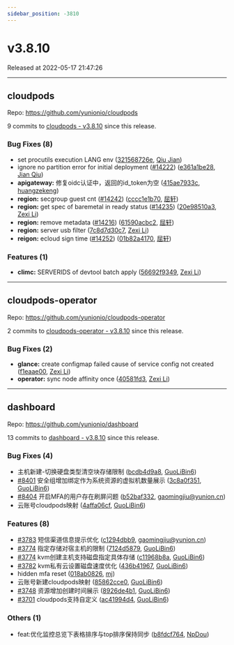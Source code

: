```yaml
---
sidebar_position: -3810
---
```


# v3.8.10

Released at 2022-05-17 21:47:26

-----

## cloudpods

Repo: https://github.com/yunionio/cloudpods

9 commits to [cloudpods - v3.8.10] since this release.

### Bug Fixes (8)
- set procutils execution LANG env ([321568726e](https://github.com/yunionio/cloudpods/commit/321568726e861b6e7002f2daf6a96e3f3fd5bc45), [Qiu Jian](mailto:qiujian@yunionyun.com))
- ignore no partition error for initial deployment ([#14222](https://github.com/yunionio/cloudpods/issues/14222)) ([e361a1be28](https://github.com/yunionio/cloudpods/commit/e361a1be281c534104c45ae1556225b0b9833347), [Jian Qiu](mailto:swordqiu@gmail.com))
- **apigateway:** 修复oidc认证中，返回的id_token为空 ([415ae7933c](https://github.com/yunionio/cloudpods/commit/415ae7933c8fa0e87d44059b6d849491be610e8f), [huangzekeng](mailto:huangzekeng@grgbanking.com))
- **region:** secgroup guest cnt ([#14242](https://github.com/yunionio/cloudpods/issues/14242)) ([cccc1e1b70](https://github.com/yunionio/cloudpods/commit/cccc1e1b702cd7f0b3eeac4b068d230db2b2dc07), [屈轩](mailto:qu_xuan@icloud.com))
- **region:** get spec of baremetal in ready status ([#14235](https://github.com/yunionio/cloudpods/issues/14235)) ([20e98510a3](https://github.com/yunionio/cloudpods/commit/20e98510a3a09e96003dc084764667c706412db5), [Zexi Li](mailto:zexi.li@icloud.com))
- **region:** remove metadata ([#14216](https://github.com/yunionio/cloudpods/issues/14216)) ([61590acbc2](https://github.com/yunionio/cloudpods/commit/61590acbc2e9a94e65621da0afbe710cea6d3fae), [屈轩](mailto:qu_xuan@icloud.com))
- **region:** server usb filter ([7c8d7d30c7](https://github.com/yunionio/cloudpods/commit/7c8d7d30c7a4c50d306eadfad2c3c4091ccb0555), [Zexi Li](mailto:zexi.li@icloud.com))
- **reigon:** ecloud sign time ([#14252](https://github.com/yunionio/cloudpods/issues/14252)) ([01b82a4170](https://github.com/yunionio/cloudpods/commit/01b82a41700f8828e78142a57e532b7c3440f04a), [屈轩](mailto:qu_xuan@icloud.com))

### Features (1)
- **climc:** SERVERIDS of devtool batch apply ([56692f9349](https://github.com/yunionio/cloudpods/commit/56692f93490e8cb7262530ac5ad859b3c73976e6), [Zexi Li](mailto:zexi.li@icloud.com))

[cloudpods - v3.8.10]: https://github.com/yunionio/cloudpods/compare/v3.8.9...v3.8.10
-----

## cloudpods-operator

Repo: https://github.com/yunionio/cloudpods-operator

2 commits to [cloudpods-operator - v3.8.10] since this release.

### Bug Fixes (2)
- **glance:** create configmap failed cause of service config not created ([f1eaae00](https://github.com/yunionio/cloudpods-operator/commit/f1eaae00deed4ac484312c709de949ea8d389efa), [Zexi Li](mailto:zexi.li@icloud.com))
- **operator:** sync node affinity once ([40581fd3](https://github.com/yunionio/cloudpods-operator/commit/40581fd3115139883353c58a2c7cd48f31ebbc8d), [Zexi Li](mailto:zexi.li@icloud.com))

[cloudpods-operator - v3.8.10]: https://github.com/yunionio/cloudpods-operator/compare/v3.8.9...v3.8.10
-----

## dashboard

Repo: https://github.com/yunionio/dashboard

13 commits to [dashboard - v3.8.10] since this release.

### Bug Fixes (4)
- 主机新建-切换硬盘类型清空块存储限制 ([bcdb4d9a8](https://github.com/yunionio/dashboard/commit/bcdb4d9a820f7a6507ec7fccfd6139a3012fbad1), [GuoLiBin6](mailto:782518577@qq.com))
- [#8401](https://github.com/yunionio/dashboard/issues/8401) 安全组增加绑定作为系统资源的虚拟机数量展示 ([3c8a0f351](https://github.com/yunionio/dashboard/commit/3c8a0f351e4168c5a95ffe0c0916a2962afdce25), [GuoLiBin6](mailto:782518577@qq.com))
- [#8404](https://github.com/yunionio/dashboard/issues/8404) 开启MFA的用户存在刷屏问题 ([b52baf332](https://github.com/yunionio/dashboard/commit/b52baf332f710722df4d02dda1615b82911bdec0), [gaomingjiu@yunion.cn](mailto:gaomingjiu@yunion.cn))
- 云账号cloudpods映射 ([4affa06cf](https://github.com/yunionio/dashboard/commit/4affa06cff722ac0700764a81541a58dc5c5fb45), [GuoLiBin6](mailto:782518577@qq.com))

### Features (8)
- [#3783](https://github.com/yunionio/dashboard/issues/3783) 短信渠道信息提示优化 ([c1294dbb9](https://github.com/yunionio/dashboard/commit/c1294dbb9344d4698bbcf99f783c448e47da1d30), [gaomingjiu@yunion.cn](mailto:gaomingjiu@yunion.cn))
- [#3774](https://github.com/yunionio/dashboard/issues/3774) 指定存储对宿主机的限制 ([7124d5879](https://github.com/yunionio/dashboard/commit/7124d5879d917065a59204d72a265a2fb43cc1c8), [GuoLiBin6](mailto:782518577@qq.com))
- [#3774](https://github.com/yunionio/dashboard/issues/3774) kvm创建主机支持磁盘指定具体存储 ([c11968b8a](https://github.com/yunionio/dashboard/commit/c11968b8a635cff3982c6542737162e1a8fc5439), [GuoLiBin6](mailto:782518577@qq.com))
- [#3782](https://github.com/yunionio/dashboard/issues/3782) kvm私有云设置磁盘速度优化 ([436b41967](https://github.com/yunionio/dashboard/commit/436b419673aa3a5b1a63525d2afcf3a4e254bcb4), [GuoLiBin6](mailto:782518577@qq.com))
- hidden mfa reset ([018ab0826](https://github.com/yunionio/dashboard/commit/018ab0826b4e5631a75f0ff58fe589af347dbc0f), [mj](mailto:gaomingjiu@yunion.cn))
- 云账号新建cloudpods映射 ([85862cce0](https://github.com/yunionio/dashboard/commit/85862cce0a8037e833188f69aa7944a0ab63e08e), [GuoLiBin6](mailto:782518577@qq.com))
- [#3748](https://github.com/yunionio/dashboard/issues/3748) 资源增加创建时间展示 ([8926de4b1](https://github.com/yunionio/dashboard/commit/8926de4b13026c4b4f27031d8bdedc2d71f31e1f), [GuoLiBin6](mailto:782518577@qq.com))
- [#3701](https://github.com/yunionio/dashboard/issues/3701) cloudpods支持自定义 ([ac41994d4](https://github.com/yunionio/dashboard/commit/ac41994d4b43597ae8fc2840cdc4306c9d3b59ff), [GuoLiBin6](mailto:782518577@qq.com))

### Others (1)
- feat:优化监控总览下表格排序与top排序保持同步 ([b8fdcf764](https://github.com/yunionio/dashboard/commit/b8fdcf764d885c3398065d43e020edc8120e2537), [NpDou](mailto:1281564068@qq.com))

[dashboard - v3.8.10]: https://github.com/yunionio/dashboard/compare/v3.8.9...v3.8.10
